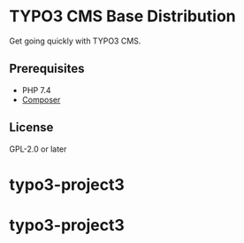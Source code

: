 # TYPO3 CMS Base Distribution

Get going quickly with TYPO3 CMS.

## Prerequisites

* PHP 7.4
* [Composer](https://getcomposer.org/download/)


## License

GPL-2.0 or later
# typo3-project3
# typo3-project3
